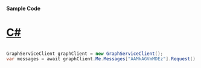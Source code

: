 #### Sample Code
# [C#](#tab/Csharp)

```C#

GraphServiceClient graphClient = new GraphServiceClient();
var messages = await graphClient.Me.Messages["AAMkAGVmMDEz"].Request().Select("internetMessageHeaders").GetAsync();

```